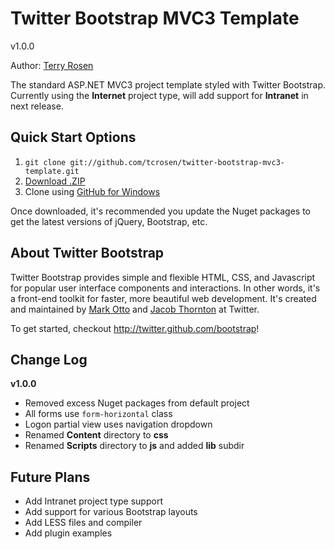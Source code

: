 Twitter Bootstrap MVC3 Template
=================

v1.0.0

Author: [Terry Rosen](http://twitter.com/rerrify)

The standard ASP.NET MVC3 project template styled with Twitter Bootstrap.
Currently using the **Internet** project type, will add support for **Intranet** in next release.

Quick Start Options
-----------

1. `git clone git://github.com/tcrosen/twitter-bootstrap-mvc3-template.git`
2. [Download .ZIP](https://github.com/tcrosen/twitter-bootstrap-mvc3-template/zipball/master)
3. Clone using [GitHub for Windows](http://windows.github.com/)

Once downloaded, it's recommended you update the Nuget packages to get the latest versions of jQuery, Bootstrap, etc.

About Twitter Bootstrap
-----------

Twitter Bootstrap provides simple and flexible HTML, CSS, and Javascript for popular user interface components and interactions. In other words, it's a front-end toolkit for faster, more beautiful web development. It's created and maintained by [Mark Otto](http://twitter.com/mdo) and [Jacob Thornton](http://twitter.com/fat) at Twitter.

To get started, checkout http://twitter.github.com/bootstrap!

Change Log
-----------

**v1.0.0**
+ Removed excess Nuget packages from default project
+ All forms use `form-horizontal` class
+ Logon partial view uses navigation dropdown
+ Renamed **Content** directory to **css**
+ Renamed **Scripts** directory to **js** and added **lib** subdir

Future Plans
------------

+ Add Intranet project type support
+ Add support for various Bootstrap layouts
+ Add LESS files and compiler
+ Add plugin examples